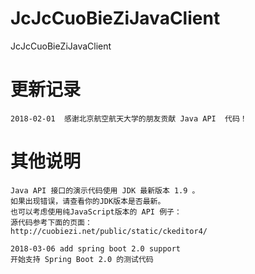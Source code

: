 # JcJcCuoBieZiJavaClient
JcJcCuoBieZiJavaClient


更新记录
=======

    2018-02-01  感谢北京航空航天大学的朋友贡献 Java API  代码！






其他说明
=======


    Java API 接口的演示代码使用 JDK 最新版本 1.9 。
    如果出现错误，请查看你的JDK版本是否最新。
    也可以考虑使用纯JavaScript版本的 API 例子：
    源代码参考下面的页面：
    http://cuobiezi.net/public/static/ckeditor4/
    
    2018-03-06 add spring boot 2.0 support 
    开始支持 Spring Boot 2.0 的测试代码
    
            
            
            
            